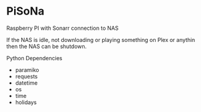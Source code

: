 # PiSoNa
Raspberry PI with Sonarr connection to NAS

If the NAS is idle, not downloading or playing something on Plex or anythin then the NAS can be shutdown.

Python Dependencies
 - paramiko
 - requests
 - datetime
 - os
 - time
 - holidays
